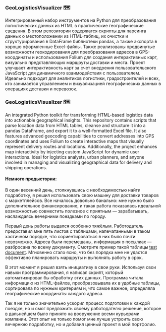 ### GeoLogisticsVisualizer 🗺️
Интегрированный набор инструментов на Python для преобразования логистических данных из HTML в практические географические сведения. В этом репозитории содержатся скрипты для парсинга данных о местоположении из HTML-таблиц, их очистки и структурирования в DataFrame библиотеки pandas, а также экспорта в хорошо оформленные Excel-файлы. Также реализованы продвинутые возможности геокодирования для преобразования адресов в GPS-координаты и использования Folium для создания интерактивных карт, визуально представляющих маршруты доставки и места. Проект улучшает интерактивность карт за счет внедрения пользовательского JavaScript для динамичного взаимодействия с пользователем. Идеально подходит для аналитиков логистики, градостроителей и всех, кто занимается управлением и визуализацией географических данных в операциях доставки и перевозок.

### GeoLogisticsVisualizer 🗺️
An integrated Python toolkit for transforming HTML-based logistics data into actionable geographical insights. This repository contains scripts that parse location data from HTML tables, cleanse and structure it into a pandas DataFrame, and export it to a well-formatted Excel file. It also features advanced geocoding capabilities to convert addresses into GPS coordinates and uses Folium to create interactive maps that visually represent delivery routes and locations. Additionally, the project enhances map interactivity by injecting custom JavaScript for dynamic user interactions. Ideal for logistics analysts, urban planners, and anyone involved in managing and visualizing geographical data for delivery and shipping operations.

#### Немного предыстории:
В один весенний день, столкнувшись с необходимостью найти подработку, я решил использовать свою машину для доставки товаров с маркетплейсов. Все началось довольно банально: мне нужно было дополнительное финансирование, и такая работа показалась идеальной возможностью совместить полезное с приятным — зарабатывать, наслаждаясь вечерними поездками по городу.

Первый день работы выдался особенно тяжёлым. Работодатель предоставил мне пять листов с таблицами, напечатанными в таком хаотичном порядке, что сориентироваться в них было почти невозможно. Адреса были перемешаны, информация о посылках — разбросана по всему документу. Смотрите пример такой таблицы [test document](route_list.html). Мгновенно стало ясно, что без порядка мне не удастся эффективно планировать маршруты и выполнять работу в срок.

В этот момент я решил взять инициативу в свои руки. Используя свои навыки программирования, я написал скрипт, который автоматизировал бы обработку этих данных. Программа читала информацию из HTML-файлов, преобразовывала их в удобные таблицы, сортировала по нужным критериям и, что самое важное, определяла географические координаты каждого адреса.

Так я не только значительно ускорил процесс подготовки к каждой поездке, но и смог предложить своему работодателю решение, которое в дальнейшем было принято на вооружение всеми курьерами компании. Этот опыт не только помог мне лучше устроить свою вечернюю подработку, но и добавил ценный проект в мой портфолио.
